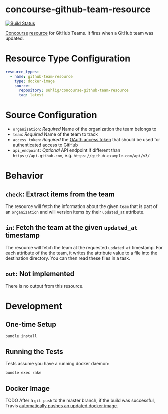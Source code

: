 # concourse-github-team-resource

[![Build Status](https://travis-ci.org/suhlig/concourse-github-team-resource.svg?branch=master)](https://travis-ci.org/suhlig/concourse-github-team-resource)

[Concourse](https://concourse-ci.org/ "Concourse Homepage") [resource](https://concourse-ci.org/implementing-resources.html "Implementing a Resource") for GitHub Teams. It fires when a GitHub team was updated.

# Resource Type Configuration

```yaml
resource_types:
  - name: github-team-resource
    type: docker-image
    source:
      repository: suhlig/concourse-github-team-resource
      tag: latest
```

# Source Configuration

* `organization`: *Required* Name of the organization the team belongs to
* `team`: *Required* Name of the team to track
* `access_token`: *Required* the [OAuth access token](http://developer.github.com/v3/oauth/) that should be used for authenticated access to GitHub
* `api_endpoint`: *Optional* API endpoint if different than `https://api.github.com`, e.g. `https://github.example.com/api/v3/`

# Behavior

## `check`: Extract items from the team

The resource will fetch the information about the given `team` that is part of an `organization` and will version items by their `updated_at` attribute.

## `in`: Fetch the team at the given `updated_at` timestamp

The resource will fetch the team at the requested `updated_at` timestamp. For each attribute of the the team, it writes the attribute value to a file into the destination directory. You can then read these files in a task.

## `out`: Not implemented

There is no output from this resource.

# Development

## One-time Setup

```bash
bundle install
```

## Running the Tests

Tests assume you have a running docker daemon:

```bash
bundle exec rake
```

## Docker Image

TODO After a `git push` to the master branch, if the build was successful, Travis [automatically pushes an updated docker image](https://docs.travis-ci.com/user/docker/#Pushing-a-Docker-Image-to-a-Registry).
